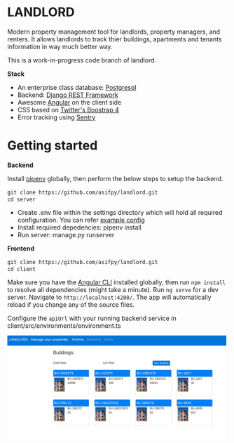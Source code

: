 # LANDLORD #

Modern property management tool for landlords, property managers, and renters. It allows landlords to track thier buildings, apartments and tenants information in way much better way.

This is a work-in-progress code branch of landlord.

**Stack**
* An enterprise class database: [Postgresql](https://www.postgresql.org/)
* Backend: [Django REST Framework](http://www.django-rest-framework.org/)
* Awesome [Angular](https://angular.io/guide/quickstart) on the client side
* CSS based on [Twitter's Boostrap 4](https://v4-alpha.getbootstrap.com/)
* Error tracking using [Sentry](https://sentry.io/welcome/)

# Getting started #

**Backend**

Install [pipenv](http://pipenv.readthedocs.io/en/latest/) globally, then perform the below steps to setup the backend.

```
git clone https://github.com/asifpy/landlord.git
cd server
```
- Create .env file within the settings directory which will hold all required configuration. You can refer [example config](https://github.com/asifpy/landlord/blob/master/server/landlord/settings/env.example)
- Install required depedencies: pipenv install
- Run server: manage.py runserver


**Frontend**

```
git clone https://github.com/asifpy/landlord.git
cd client
```

Make sure you have the [Angular CLI](https://github.com/angular/angular-cli#installation) installed globally, then run `npm install` to resolve all dependencies (might take a minute).
Run `ng serve` for a dev server. Navigate to `http://localhost:4200/`. The app will automatically reload if you change any of the source files.

Configure the `apiUrl` with your running backend service in client/src/environments/environment.ts

<img width="500" src="https://github.com/asifpy/landlord/blob/master/client/src/assets/images/dashboard.png" border="0" />
